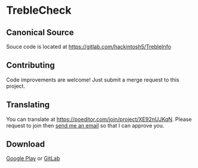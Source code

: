 # TrebleCheck

## Canonical Source

Souce code is located at https://gitlab.com/hackintosh5/TrebleInfo

## Contributing

Code improvements are welcome! Just submit a merge request to this project.

## Translating

You can translate at https://poeditor.com/join/project/XE92nUJKqN. Please request to join then [send me an email](mailto:treble@hack5.dev) so that I can approve you.

## Download

[Google Play](https://play.google.com/store/apps/details?id=tk.hack5.treblecheck)
or
[GitLab](https://gitlab.com/hackintosh5/TrebleInfo/-/releases)
